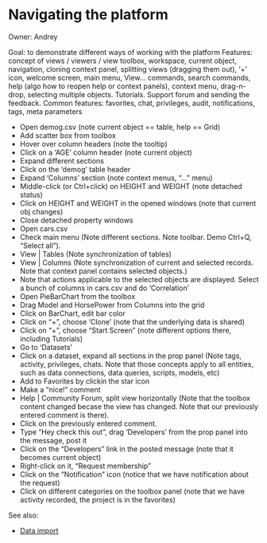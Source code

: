 <!-- TITLE: Use Cases: Navigating the platform -->
<!-- SUBTITLE: -->

# Navigating the platform

Owner: Andrey

Goal: to demonstrate different ways of working with the platform Features: concept of views / viewers / view toolbox,
workspace, current object, navigation, cloning context panel, splitting views (dragging them out), ‘+’ icon, welcome
screen, main menu, View… commands, search commands, help
(algo how to reopen help or context panels), context menu, drag-n-drop, selecting multiple objects. Tutorials.
Support forum and sending the feedback. Common features: favorites, chat, privileges, audit, notifications, tags, meta
parameters

* Open demog.csv (note current object == table, help == Grid)
* Add scatter box from toolbox
* Hover over column headers (note the tooltip)
* Click on a ‘AGE’ column header (note current object)
* Expand different sections
* Click on the ‘demog’ table header
* Expand ‘Columns’ section (note context menus, “...” menu)
* Middle-click (or Ctrl+click) on HEIGHT and WEIGHT (note detached status)
* Click on HEIGHT and WEIGHT in the opened windows (note that current obj changes)
* Close detached property windows
* Open cars.csv
* Check main menu (Note different sections. Note toolbar. Demo Ctrl+Q, “Select all”).
* View | Tables (Note synchronization of tables)
* View | Columns (Note synchronization of current and selected records. Note that context panel contains selected
  objects.)
* Note that actions applicable to the selected objects are displayed. Select a bunch of columns in cars.csv and do
  ‘Correlation’
* Open PieBarChart from the toolbox
* Drag Model and HorsePower from Columns into the grid
* Click on BarChart, edit bar color
* Click on “+”, choose ‘Clone’ (note that the underlying data is shared)
* Click on “+”, choose “Start Screen” (note different options there, including Tutorials)
* Go to ‘Datasets’
* Click on a dataset, expand all sections in the prop panel (Note tags, activity, privileges, chats. Note that those
  concepts apply to all entities, such as data connections, data queries, scripts, models, etc)
* Add to Favorites by clickin the star icon
* Make a “nice!” comment
* Help | Community Forum, split view horizontally (Note that the toolbox content changed becase the view has changed.
  Note that our previously entered comment is there).
* Click on the previously entered comment.
* Type “Hey check this out”, drag ‘Developers’ from the prop panel into the message, post it
* Click on the “Developers” link in the posted message (note that it becomes current object)
* Right-click on it, “Request membership”
* Click on the “Notification” icon (notice that we have notification about the request)
* Click on different categories on the toolbox panel (note that we have activity recorded, the project is in the
  favorites)

See also:

* [Data import](../../access/file-shares.md)
